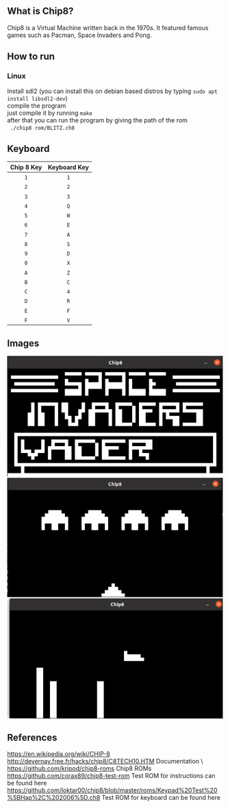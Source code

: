 ## What is Chip8?
Chip8 is a Virtual Machine written back in the 1970s. It featured famous games such as Pacman, Space Invaders and Pong.

## How to run
### Linux
Install sdl2 (you can install this on debian based distros by typing <code>sudo apt install libsdl2-dev</code>) \
compile the program \
just compile it by running <code>make</code> \
after that you can run the program by giving the path of the rom \
<code> ./chip8 rom/BLITZ.ch8</code>


## Keyboard



| Chip 8 Key | Keyboard Key |
| :--------: | :----------: |
| `1`        | `1`          |
| `2`        | `2`          |
| `3`        | `3`          |
| `4`        | `Q`          |
| `5`        | `W`          |
| `6`        | `E`          |
| `7`        | `A`          |
| `8`        | `S`          |
| `9`        | `D`          |
| `0`        | `X`          |
| `A`        | `Z`          |
| `B`        | `C`          |
| `C`        | `4`          |
| `D`        | `R`          |
| `E`        | `F`          |
| `F`        | `V`          |


## Images
![space invaders](/screenshots/sc1.png)
![space invaders](/screenshots/sc2.png)
![blitz](/screenshots/sc3.png)

## References
https://en.wikipedia.org/wiki/CHIP-8 \
http://devernay.free.fr/hacks/chip8/C8TECH10.HTM Documentation \ \
https://github.com/kripod/chip8-roms Chip8 ROMs \
https://github.com/corax89/chip8-test-rom Test ROM for instructions can be found here \
https://github.com/loktar00/chip8/blob/master/roms/Keypad%20Test%20%5BHap%2C%202006%5D.ch8 Test ROM for keyboard can be found here

